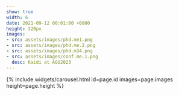 ```yaml
---
show: true
width: 6
date: 2021-09-12 00:01:00 +0800
height: 320px
images:
- src: assets/images/phd.me1.png
- src: assets/images/phd.me.2.png
- src: assets/images/phd.m34.png
- src: assets/images/conf.me.1.png
  desc: Kaidi at AGU2023
---
```


{% include widgets/carousel.html id=page.id images=page.images height=page.height %}
